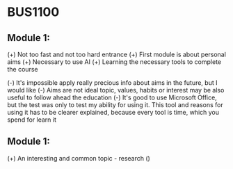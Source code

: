 # BUS1100
## Module 1:
(+) Not too fast and not too hard entrance 
(+) First module is about personal aims
(+) Necessary to use AI
(+) Learning the necessary tools to complete the course


(-) It's impossible apply really precious info about aims in the future, but I would like
(-) Aims are not ideal topic, values, habits or interest may be also useful to follow ahead the education
(-) It's good to use Microsoft Office, but the test was only to test my ability for using it. This tool and reasons for using it has to be clearer explained, because every tool is time, which you spend for learn it


## Module 1:

(+) An interesting and common topic - research
()